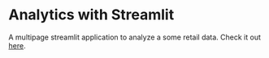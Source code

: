 # Analytics with Streamlit

A multipage streamlit application to analyze a some retail data. Check it out [here](https://data-intel-5394we7znjvpppgurbhu6s.streamlit.app/).